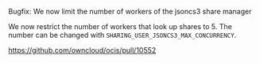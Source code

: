Bugfix: We now limit the number of workers of the jsoncs3 share manager

We now restrict the number of workers that look up shares to 5. The number can be changed with `SHARING_USER_JSONCS3_MAX_CONCURRENCY`.

https://github.com/owncloud/ocis/pull/10552
